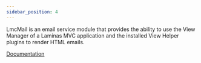```yaml
---
sidebar_position: 4
---
```

LmcMail is an email service module that provides the ability to use the View Manager of a Laminas MVC application
and the installed View Helper plugins to render HTML emails.

[Documentation](https://lm-commons.github.io/LmcMail)